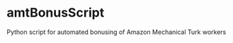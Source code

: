 amtBonusScript
==============

Python script for automated bonusing of Amazon Mechanical Turk workers
